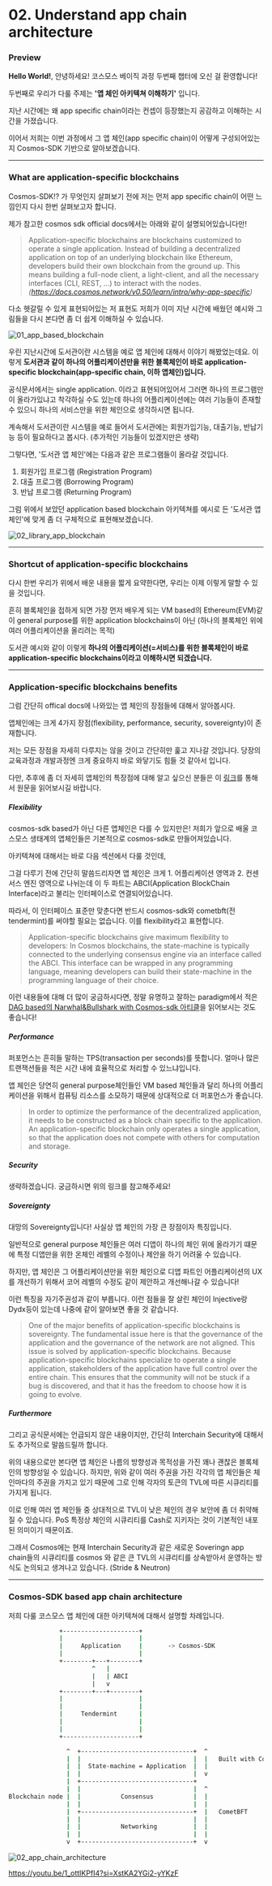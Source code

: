 # 02. Understand app chain architecture

### Preview

**Hello World!**, 안녕하세요! 코스모스 베이직 과정 두번째 챕터에 오신 걸 환영합니다!

두번째로 우리가 다룰 주제는 **'앱 체인 아키텍쳐 이해하기'** 입니다.

지난 시간에는 왜 app specific chain이라는 컨셉이 등장했는지 공감하고 이해하는 시간을 가졌습니다.

이어서 저희는 이번 과정에서 그 앱 체인(app specific chain)이 어떻게 구성되어있는지 Cosmos-SDK 기반으로 알아보겠습니다.

---

### What are application-specific blockchains

Cosmos-SDK!? 가 무엇인지 살펴보기 전에 저는 먼저 app specific chain이 어떤 느낌인지 다시 한번 살펴보고자 합니다.

제가 참고한 cosmos sdk official docs에서는 아래와 같이 설명되어있습니다만!

> Application-specific blockchains are blockchains customized to operate a single application. Instead of building a decentralized application on top of an underlying blockchain like Ethereum, developers build their own blockchain from the ground up. This means building a full-node client, a light-client, and all the necessary interfaces (CLI, REST, ...) to interact with the nodes.
> _(https://docs.cosmos.network/v0.50/learn/intro/why-app-specific)_

다소 헷갈릴 수 있게 표현되어있는 저 표현도 저희가 이미 지난 시간에 배웠던 예시와 그림들을 다시 본다면 좀 더 쉽게 이해하실 수 있습니다.

![01_app_based_blockchain](./assets/01_app_based_blockchain.png)

우린 지난시간에 도서관이란 시스템을 예로 앱 체인에 대해서 이야기 해봤었는데요. 이렇게 **도서관과 같이 하나의 어플리케이션만을 위한 블록체인이 바로 application-specific blockchain(app-specific chain, 이하 앱체인)입니다.**

공식문서에서는 single application. 이라고 표현되어있어서 그러면 하나의 프로그램만이 올라가있냐고 착각하실 수도 있는데 하나의 어플리케이션에는 여러 기능들이 존재할 수 있으니 하나의 서비스만을 위한 체인으로 생각하시면 됩니다.

계속해서 도서관이란 시스템을 예로 들어서 도서관에는 회원가입기능, 대출기능, 반납기능 등이 필요하다고 봅시다. (추가적인 기능들이 있겠지만은 생략)

그렇다면, '도서관 앱 체인'에는 다음과 같은 프로그램들이 올라갈 것입니다.

1. 회원가입 프로그램 (Registration Program)
2. 대출 프로그램 (Borrowing Program)
3. 반납 프로그램 (Returning Program)

그럼 위에서 보았던 application based blockchain 아키텍쳐를 예시로 든 '도서관 앱 체인'에 맞게 좀 더 구체적으로 표현해보겠습니다.

![02_library_app_blockchain](./assets/02_library_app_blockchain.png)

---

### Shortcut of application-specific blockchains

다시 한번 우리가 위에서 배운 내용을 짧게 요약한다면, 우리는 이제 이렇게 말할 수 있을 것입니다.

흔히 블록체인을 접하게 되면 가장 먼저 배우게 되는 VM based의 Ethereum(EVM)같이 general purpose를 위한 application blockchains이 아닌
(하나의 블록체인 위에 여러 어플리케이션을 올리려는 목적)

도서관 예시와 같이 이렇게 **하나의 어플리케이션(=서비스)를 위한 블록체인이 바로 application-specific blockchains이라고 이해하시면 되겠습니다.**

---

### Application-specific blockchains benefits

그럼 간단히 offical docs에 나와있는 앱 체인의 장점들에 대해서 알아봅시다.

앱체인에는 크게 4가지 장점(flexibility, performance, security, sovereignty)이 존재합니다.

저는 모든 장점을 자세히 다루지는 않을 것이고 간단히만 훑고 지나갈 것입니다. 당장의 교육과정과 개발과정엔 크게 중요하지 바로 와닿기도 힘들 것 같아서 입니다.

다만, 추후에 좀 더 자세히 앱체인의 특장점에 대해 알고 싶으신 분들은 이 [링크](https://docs.cosmos.network/v0.50/learn/intro/why-app-specific#application-specific-blockchains-benefits)를 통해서 원문을 읽어보시길 바랍니다.

##### Flexibility

cosmos-sdk based가 아닌 다른 앱체인은 다를 수 있지만은! 저희가 앞으로 배울 코스모스 생태계의 앱체인들은 기본적으로 cosmos-sdk로 만들어져있습니다.

아키텍쳐에 대해서는 바로 다음 섹션에서 다룰 것인데,

그걸 다루기 전에 간단히 말씀드리자면 앱 체인은 크게 1. 어플리케이션 영역과 2. 컨센서스 엔진 영역으로 나뉘는데 이 두 파트는 ABCI(Application BlockChain Interface)라고 불리는 인터페이스로 연결되어있습니다.

따라서, 이 인터페이스 표준만 맞춘다면 반드시 cosmos-sdk와 cometbft(전 tendermint)를 써야할 필요는 없습니다. 이를 flexibility라고 표현합니다.

> Application-specific blockchains give maximum flexibility to developers: In Cosmos blockchains, the state-machine is typically connected to the underlying consensus engine via an interface called the ABCI. This interface can be wrapped in any programming language, meaning developers can build their state-machine in the programming language of their choice.

이런 내용들에 대해 더 많이 궁금하시다면, 정말 유명하고 잘하는 paradigm에서 적은 [DAG based의 Narwhal&Bullshark with Cosmos-sdk 아티클](https://www.paradigm.xyz/2022/07/experiment-narwhal-bullshark-cosmos-stack)을 읽어보시는 것도 좋습니다!

##### Performance

퍼포먼스는 흔히들 말하는 TPS(transaction per seconds)를 뜻합니다. 얼마나 많은 트랜잭션들을 적은 시간 내에 효율적으로 처리할 수 있느냐입니다.

앱 체인은 당연히 general purpose체인들인 VM based 체인들과 달리 하나의 어플리케이션을 위해서 컴퓨팅 리소스를 소모하기 때문에 상대적으로 더 퍼포먼스가 좋습니다.

> In order to optimize the performance of the decentralized application, it needs to be constructed as a block chain specific to the application. An application-specific blockchain only operates a single application, so that the application does not compete with others for computation and storage.

##### Security

생략하겠습니다. 궁금하시면 위의 링크를 참고해주세요!

##### Sovereignty

대망의 Sovereignty입니다! 사실상 앱 체인의 가장 큰 장점이자 특징입니다.

일반적으로 general purpose 체인들은 여러 디앱이 하나의 체인 위에 올라가기 떄문에 특정 디앱만을 위한 온체인 레벨의 수정이나 제안을 하기 어려울 수 있습니다.

하지만, 앱 체인은 그 어플리케이션만을 위한 체인으로 디앱 파트인 어플리케이션의 UX를 개선하기 위해서 코어 레벨의 수정도 같이 제안하고 개선해나갈 수 있습니다!

이런 특징을 자기주권성과 같이 부릅니다. 이런 점들을 잘 살린 체인이 Injective랑 Dydx등이 있는데 나중에 같이 알아보면 좋을 것 같습니다.

> One of the major benefits of application-specific blockchains is sovereignty. The fundamental issue here is that the governance of the application and the governance of the network are not aligned. This issue is solved by application-specific blockchains. Because application-specific blockchains specialize to operate a single application, stakeholders of the application have full control over the entire chain. This ensures that the community will not be stuck if a bug is discovered, and that it has the freedom to choose how it is going to evolve.

##### Furthermore

그리고 공식문서에는 언급되지 않은 내용이지만, 간단히 Interchain Security에 대해서도 추가적으로 말씀드릴까 합니다.

위의 내용으로만 본다면 앱 체인은 나름의 방향성과 목적성을 가진 꽤나 괜찮은 블록체인의 방향성일 수 있습니다. 하지만, 위와 같이 여러 주권을 가진 각각의 앱 체인들은 체인마다의 주권을 가지고 있기 때문에 그로 인해 각자의 토큰의 TVL에 따른 시큐리티를 가지게 됩니다.

이로 인해 여러 앱 체인들 중 상대적으로 TVL이 낮은 체인의 경우 보안에 좀 더 취약해질 수 있습니다. PoS 특정상 체인의 시큐리티를 Cash로 지키자는 것이 기본적인 내포된 의미이기 때문이죠.

그래서 Cosmos에는 현재 Interchain Security과 같은 새로운 Soveringn app chain들의 시큐리티를 cosmos 와 같은 큰 TVL의 시큐리티를 상속받아서 운영하는 방식도 논의되고 생겨나고 있습니다. (Stride & Neutron)

---

### Cosmos-SDK based app chain architecture

저희 다룰 코스모스 앱 체인에 대한 아키텍쳐에 대해서 설명할 차례입니다.

```sh
              +---------------------+
              |                     |
              |     Application     |       -> Cosmos-SDK
              |                     |
              +--------+---+--------+
                       ^   |
                       |   | ABCI
                       |   v
              +--------+---+--------+
              |                     |
              |                     |
              |     Tendermint      |
              |                     |
              |                     |
              +---------------------+
```

<!-- 아! 여기선 굳이 컨센서스 레벨에 대해서는 건들지는 않을 거야. (오히려 공감하고 이해하는데 방해가 된다고 생각하거든) -->

```sh
                ^  +-------------------------------+  ^
                |  |                               |  |   Built with Cosmos SDK
                |  |  State-machine = Application  |  |
                |  |                               |  v
                |  +-------------------------------+
                |  |                               |  ^
Blockchain node |  |           Consensus           |  |
                |  |                               |  |
                |  +-------------------------------+  |   CometBFT
                |  |                               |  |
                |  |           Networking          |  |
                |  |                               |  |
                v  +-------------------------------+  v
```

![02_app_chain_architecture](./assets/02_app_chain_architecture.png)

<!-- ETC...
The ABCI also allows developers to swap the consensus engine of their application-specific blockchain. Today, only CometBFT is production-ready, but in the future other consensus engines are expected to emerge.

-> ABCI 가 그래서 생각보다 재밌는 모델인데 이건 나중에 과제로 생각해보기 abci++ -->

<!-- ---

### Why we need to use Cosmos SDK for building a app-chain？

Cosmos SDK is the most advanced framework built today by defining specific block chains of applications. The following are several reasons for considering the use of Cosmos SDK to construct a decentralized application：

The default consensus engine in Cosmos SDK isTendermint Core. Tendermint is the most existing （ and the only ） mature BFT consensus engine. It is widely used in the entire industry and is considered to be the golden standard consensus engine for building a pile certification system.
Cosmos SDK is open source, and its design purpose is to facilitate the construction of block chains from combustible modules. With the development of the open source Cosmos SDK module ecosystem, it will become easier and easier to build a complex de-centralized platform with it.
Cosmos SDK was inspired by function-based security and was inspired by years of struggle with block chain state machines. This makes Cosmos SDK a very safe environment for building block chains.
Most importantly, Cosmos SDK has been used to construct many application-specific block chains that have been put into production. Among them, we can quote Cosmos Hub, IRIS Hub, Binance Chain, Terra or Kava）.moreBased on Cosmos SDK construction.

--- -->

<!--
what is cosmos-sdk
![alt text](image-6.png)

이 그림을 반드시 이해야함. 매우 중요.. -->

https://youtu.be/1_ottIKPfI4?si=XstKA2YGi2-yYKzF

<!-- ![alt text](image-7.png)

transaction Lifecycel.. -> 생략하자 ㄱ

sdk structure
![alt text](image-8.png)

## The main components of Cosmos SDK

#### 1. baseapp

-> simapp에서 공부

#### 2. Multistore

-> 대강하고 넘어가고

Multistore

Cosmos SDK provides a multi-store for persistence. Multi-storage allows developers to declare an arbitrary number of KVStores. These KVStores only accept [] bytes as values, so any custom structure needs to be marshalled using a coder before being stored.

Multi-storage abstract is used to divide the state into different blocks, each of which is managed by its own module.

디비파트임.

#### 3. module.. etc

기본적인 모듈이 있다.. 정도하고 5번에서 대체
module

The power of Cosmos SDK lies in its modularity. The Cosmos SDK application is built by aggregating a series of interoperable modules. Each module defines a subset of the state and contains its own message/transaction processor, and Cosmos SDK is responsible for routing each message to its own module.

The following is a simplified view of how each application at a complete node handles the transaction when it receives the transaction in a valid block：

```
                                      +
                                      |
                                      |  Transaction relayed from the full-node's
                                      |  Tendermint engine to the node's application
                                      |  via DeliverTx
                                      |
                                      |
                +---------------------v--------------------------+
                |                 APPLICATION                    |
                |                                                |
                |     Using baseapp's methods: Decode the Tx,    |
                |     extract and route the message(s)           |
                |                                                |
                +---------------------+--------------------------+
                                      |
                                      |
                                      |
                                      +---------------------------+
                                                                  |
                                                                  |
                                                                  |  Message routed to
                                                                  |  the correct module
                                                                  |  to be processed
                                                                  |
                                                                  |
+----------------+  +---------------+  +----------------+  +------v----------+
|                |  |               |  |                |  |                 |
|  AUTH MODULE   |  |  BANK MODULE  |  | STAKING MODULE |  |   GOV MODULE    |
|                |  |               |  |                |  |                 |
|                |  |               |  |                |  | Handles message,|
|                |  |               |  |                |  | Updates state   |
|                |  |               |  |                |  |                 |
+----------------+  +---------------+  +----------------+  +------+----------+
                                                                  |
                                                                  |
                                                                  |
                                                                  |
                                       +--------------------------+
                                       |
                                       | Return result to Tendermint
                                       | (0=Ok, 1=Err)
                                       v
```

Each module can be regarded as a small state machine. The developer needs to define the subset of the state processed by the module, and the self-defined message type （ note to modify the state: the message is ） extracted from the transaction by baseapp. Usually, each module declares its own KVStore in multistore to maintain the state subset it defines. Most developers need to access other third-party modules when constructing their own modules. Given that Cosmos SDK is an open framework, some modules may be malicious, which means that safety principles are needed to reason the interaction between modules. These principles are based on the capabilities of the object. In practice, this means that instead of allowing each module to retain access control lists for other modules, each module achieves a special object called the holder, which can be passed on to other modules to grant a set of pre-defined capabilities.

The module of Cosmos SDK is defined in the x/folder of Cosmos SDK. Some core modules include：

x/auth: Used to manage accounts and signatures.
x/bank: Used to enable tokens and tokens transfer.
x/staking + x/slashing: used to build the Proof-Of-Stake block chain.
In addition to the modules already in x/, anyone can use them in their applications, and Cosmos SDK also allows the establishment of its own self-defined modules.

---

# Cosmos SDK

---

cosmos-sdk

What is Cosmos SDK？

Cosmos SDKIt is an open source framework used to construct a multi-asset public interest certificate （PoS） block chain, such as Cosmos Hub, and authorization certificate （PoA） block chain. Block chains constructed using Cosmos SDK are often referred to as block chains specific to applications.

The goal of Cosmos SDK is to allow developers to easily create custom block chains from scratch. These block chains can be interacted locally with other block chains. Imagine that Cosmos SDK is a framework similar to npm, which can beTendermintBuild a safe block chain application. The SDK-based block chain is constructed by combustible modules, most of which are open source and can be used by any developer. Anyone can create a module for Cosmos SDK. Integrating the modules that have been constructed is as simple as introducing them into the block chain application. More importantly, Cosmos SDK is a function-based system that allows developers to better explain the security of interaction between modules.

ref: https://www.victorlamp.com/article/7387080850

ref:https://docs.cosmos.network/v0.50/learn/intro/why-app-specifichttps://docs.cosmos.network/v0.50/learn/intro/why-app-specific -->
